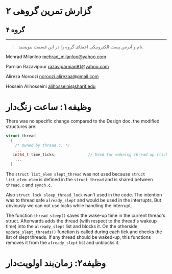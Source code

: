 # گزارش تمرین گروهی ۲

## گروه ۴

-----
> نام و آدرس پست الکترونیکی اعضای گروه را در این قسمت بنویسید.

Mehrad Milanloo <mehrad_milanloo@yahoo.com>

Parnian Razavipour <razaviparnian81@yahoo.com>

Alireza Noroozi <noroozi.alirezaa@gmail.com> 

Hossein Alihosseini <alihosseini@sharif.edu> 


# وظیفه۱: ساعت زنگ‌دار

There was no specific change compared to the Design doc. the modified structures are:

```C
struct thread
  {
    /* Owned by thread.c. */
    ...  
   int64_t time_ticks;              // Used for wakeing thread up (ticks since OS booting)
    ...
  }
```
The `struct list_elem slept_thread` was not used because `struct list_elem elem` is defined in the `struct thread` and is shared between `thread.c` and `synch.c`.

Also `struct lock sleep_thread_lock` wan't used in the code. The intention was to thread safe `already_slept` and would be used in the interrupts. But obviously we can not use locks while handling the interrupt.

The function `thread_sleep()` saves the wake-up time in the current thread's struct. Afterwards adds the thread (with respect to the thread's wakeup time) into the `already_slept` list and blocks it. On the otherside, `update_slept_threads()` function is called during each tick and checks the list of slept threads. If any thread should be waked-up, this functions removes it from the `already_slept` list and unblocks it.



# وظیفه۲: زمان‌بند اولویت‌دار
